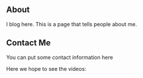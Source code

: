 ## About 

I blog here.  This is a page that tells people about me.

## Contact Me

You can put some contact information here

Here we hope to see the videos:

<div data-lift="embed.group?by=video&descending=true&max=5&order=date&css=*+*" class="video_holder">
</div>

[title: About]: /
[order: 20]: /
